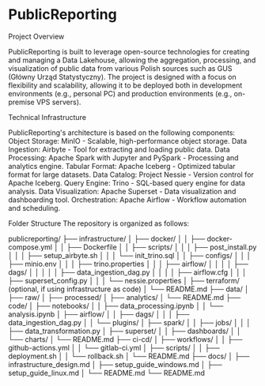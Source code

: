 # PublicReporting

Project Overview

PublicReporting is built to leverage open-source technologies for creating and managing a Data Lakehouse, allowing the aggregation, processing, and visualization of public data from various Polish sources such as GUS (Główny Urząd Statystyczny). The project is designed with a focus on flexibility and scalability, allowing it to be deployed both in development environments (e.g., personal PC) and production environments (e.g., on-premise VPS servers).

Technical Infrastructure

PublicReporting's architecture is based on the following components:
Object Storage: MinIO - Scalable, high-performance object storage.
Data Ingestion: Airbyte - Tool for extracting and loading public data.
Data Processing: Apache Spark with Jupyter and PySpark - Processing and analytics engine.
Tabular Format: Apache Iceberg - Optimized tabular format for large datasets.
Data Catalog: Project Nessie - Version control for Apache Iceberg.
Query Engine: Trino - SQL-based query engine for data analysis.
Data Visualization: Apache Superset - Data visualization and dashboarding tool.
Orchestration: Apache Airflow - Workflow automation and scheduling.

Folder Structure
The repository is organized as follows:

publicreporting/
├── infrastructure/
│   ├── docker/
│   │   ├── docker-compose.yml
│   │   ├── Dockerfile
│   │   ├── scripts/
│   │   │   ├── post_install.py
│   │   │   ├── setup_airbyte.sh
│   │   │   └── init_trino.sql
│   │   ├── configs/
│   │   │   ├── minio.env
│   │   │   ├── trino.properties
│   │   │   ├── airflow/
│   │   │   │   ├── dags/
│   │   │   │   │   ├── data_ingestion_dag.py
│   │   │   │   ├── airflow.cfg
│   │   │   ├── superset_config.py
│   │   │   └── nessie.properties
│   ├── terraform/ (optional, if using infrastructure as code)
│   └── README.md
├── data/
│   ├── raw/
│   ├── processed/
│   ├── analytics/
│   └── README.md
├── code/
│   ├── notebooks/
│   │   ├── data_processing.ipynb
│   │   └── analysis.ipynb
│   ├── airflow/
│   │   ├── dags/
│   │   │   ├── data_ingestion_dag.py
│   │   └── plugins/
│   ├── spark/
│   │   ├── jobs/
│   │   │   ├── data_transformation.py
│   ├── superset/
│   │   ├── dashboards/
│   │   └── charts/
│   └── README.md
├── ci-cd/
│   ├── workflows/
│   │   ├── github-actions.yml
│   │   └── gitlab-ci.yml
│   ├── scripts/
│   │   ├── deployment.sh
│   │   └── rollback.sh
│   └── README.md
├── docs/
│   ├── infrastructure_design.md
│   ├── setup_guide_windows.md
│   ├── setup_guide_linux.md
│   └── README.md
└── README.md
